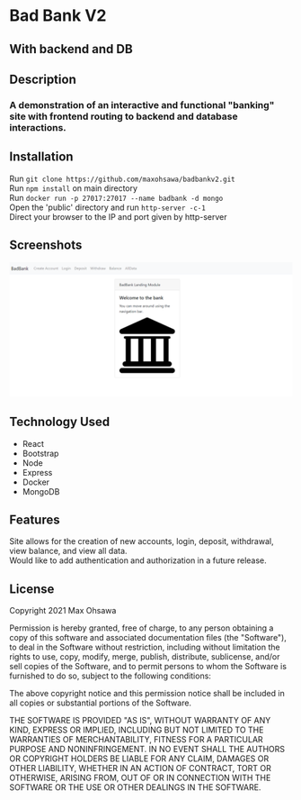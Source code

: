 # Bad Bank V2
## With backend and DB

## Description
### A demonstration of an interactive and functional "banking" site with frontend routing to backend and database interactions.

## Installation
Run `git clone https://github.com/maxohsawa/badbankv2.git`\
Run `npm install` on main directory\
Run `docker run -p 27017:27017 --name badbank -d mongo`\
Open the 'public' directory and run `http-server -c-1`\
Direct your browser to the IP and port given by http-server

## Screenshots
![bad bank landing page](badbankscreenshot.png)

## Technology Used
- React
- Bootstrap
- Node
- Express
- Docker
- MongoDB

## Features
Site allows for the creation of new accounts, login, deposit, withdrawal, view balance, and view all data.\
Would like to add authentication and authorization in a future release.

## License
Copyright 2021 Max Ohsawa

Permission is hereby granted, free of charge, to any person obtaining a copy of this software and associated documentation files (the "Software"), to deal in the Software without restriction, including without limitation the rights to use, copy, modify, merge, publish, distribute, sublicense, and/or sell copies of the Software, and to permit persons to whom the Software is furnished to do so, subject to the following conditions:

The above copyright notice and this permission notice shall be included in all copies or substantial portions of the Software.

THE SOFTWARE IS PROVIDED "AS IS", WITHOUT WARRANTY OF ANY KIND, EXPRESS OR IMPLIED, INCLUDING BUT NOT LIMITED TO THE WARRANTIES OF MERCHANTABILITY, FITNESS FOR A PARTICULAR PURPOSE AND NONINFRINGEMENT. IN NO EVENT SHALL THE AUTHORS OR COPYRIGHT HOLDERS BE LIABLE FOR ANY CLAIM, DAMAGES OR OTHER LIABILITY, WHETHER IN AN ACTION OF CONTRACT, TORT OR OTHERWISE, ARISING FROM, OUT OF OR IN CONNECTION WITH THE SOFTWARE OR THE USE OR OTHER DEALINGS IN THE SOFTWARE.